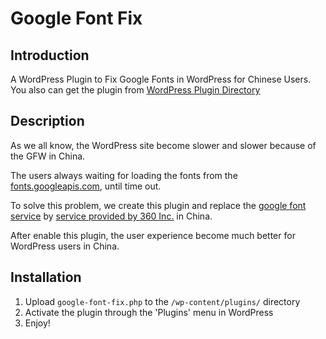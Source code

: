 Google Font Fix
===============

## Introduction

A WordPress Plugin to Fix Google Fonts in WordPress for Chinese Users.
You also can get the plugin from [WordPress Plugin Directory](https://wordpress.org/plugins/google-font-fix/)

## Description

As we all know, the WordPress site become slower and slower because of the GFW in China.

The users always waiting for loading the fonts from the [fonts.googleapis.com](http://fonts.googleapis.com), until time out.

To solve this problem, we create this plugin and replace the [google font service](http://fonts.googleapis.com) by [service provided by 360 Inc.](http://fonts.useso.com) in China.

After enable this plugin, the user experience become much better for WordPress users in China.

## Installation

1. Upload `google-font-fix.php` to the `/wp-content/plugins/` directory
2. Activate the plugin through the 'Plugins' menu in WordPress
3. Enjoy!
